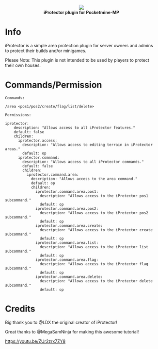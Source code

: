 <p align="center">
    <a href=https://github.com/Terpz710/iProtector/tree/master"><img src="https://github.com/Terpz710/iProtector/blob/master/icon.png"></img></a><br>
    <b>iProtector plugin for Pocketmine-MP</b>

# Info

iProtector is a simple area protection plugin for server owners and admins to protect their builds and/or minigames.

Please Note: This plugin is not intended to be used by players to protect their own houses.

# Commands/Permission

```
Commands:

/area <pos1/pos2/create/flag/list/delete>

Permissions:

iprotector:
    description: "Allows access to all iProtector features."
    default: false
    children:
      iprotector.access:
        description: "Allows access to editing terrain in iProtector areas."
        default: op
      iprotector.command:
        description: "Allows access to all iProtector commands."
        default: false
        children:
          iprotector.command.area:
            description: "Allows access to the area command."
            default: op
            children:
              iprotector.command.area.pos1:
                description: "Allows access to the iProtector pos1 subcommand."
                default: op
              iprotector.command.area.pos2:
                description: "Allows access to the iProtector pos2 subcommand."
                default: op
              iprotector.command.area.create:
                description: "Allows access to the iProtector create subcommand."
                default: op
              iprotector.command.area.list:
                description: "Allows access to the iProtector list subcommand."
                default: op
              iprotector.command.area.flag:
                description: "Allows access to the iProtector flag subcommand."
                default: op
              iprotector.command.area.delete:
                description: "Allows access to the iProtector delete subcommand."
                default: op
```

# Credits

Big thank you to @LDX the original creator of iProtector!

Great thanks to @MegaSamNinja for making this awesome tutorial!

https://youtu.be/ZUr2zrx7ZY8
